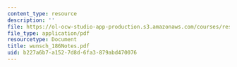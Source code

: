 ```yaml
---
content_type: resource
description: ''
file: https://ol-ocw-studio-app-production.s3.amazonaws.com/courses/res-12-000-evolution-of-physical-oceanography-spring-2007/b227a6b7a1527d8d6fa3879abd470076_wunsch_186Notes.pdf
file_type: application/pdf
resourcetype: Document
title: wunsch_186Notes.pdf
uid: b227a6b7-a152-7d8d-6fa3-879abd470076
---
```

